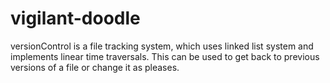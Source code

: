 # vigilant-doodle
versionControl is a file tracking system, which uses linked list system and implements linear time traversals. This can be used to get back to previous versions of a file or change it as pleases.
